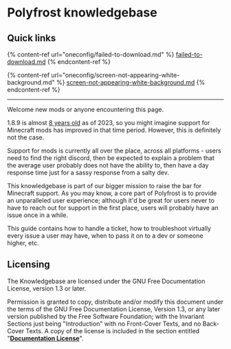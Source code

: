 # Polyfrost knowledgebase



## Quick links

{% content-ref url="oneconfig/failed-to-download.md" %}
[failed-to-download.md](oneconfig/failed-to-download.md)
{% endcontent-ref %}

{% content-ref url="oneconfig/screen-not-appearing-white-background.md" %}
[screen-not-appearing-white-background.md](oneconfig/screen-not-appearing-white-background.md)
{% endcontent-ref %}

***

Welcome new mods or anyone encountering this page.



1.8.9 is almost [8 years old](https://howoldisminecraft189.today) as of 2023, so you might imagine support for Minecraft mods has improved in that time period. However, this is definitely not the case.



Support for mods is currently all over the place, across all platforms - users need to find the right discord, then be expected to explain a problem that the average user probably does not have the ability to, then have a day response time just for a sassy response from a salty dev.



This knowledgebase is part of our bigger mission to raise the bar for Minecraft support. As you may know, a core part of Polyfrost is to provide an unparalleled user experience; although it'd be great for users never to have to reach out for support in the first place, users will probably have an issue once in a while.



This guide contains how to handle a ticket, how to troubleshoot virtually every issue a user may have, when to pass it on to a dev or someone higher, etc.

## Licensing

The Knowledgebase are licensed under the GNU Free Documentation License, version 1.3 or later.

Permission is granted to copy, distribute and/or modify this document under the terms of the GNU Free Documentation License, Version 1.3, or any later version published by the Free Software Foundation; with the Invariant Sections just being "Introduction" with no Front-Cover Texts, and no Back-Cover Texts. A copy of the license is included in the section entitled "[**Documentation License**](documentation-license.md)".&#x20;

